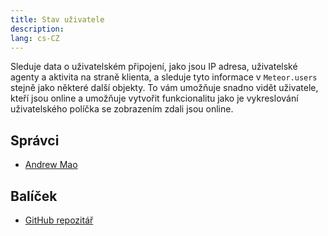 ```yaml
---
title: Stav uživatele
description:
lang: cs-CZ
---
```


Sleduje data o uživatelském připojení, jako jsou IP adresa, uživatelské agenty a aktivita na straně klienta, a sleduje tyto informace v `Meteor.users` stejně jako některé další objekty. To vám umožňuje snadno vidět uživatele, kteří jsou online a umožňuje vytvořit funkcionalitu jako je vykreslování uživatelského políčka se zobrazením zdali jsou online.

## Správci
* [Andrew Mao](https://github.com/mizzao)

## Balíček
* [GitHub repozitář](https://github.com/Meteor-Community-Packages/meteor-user-status)

